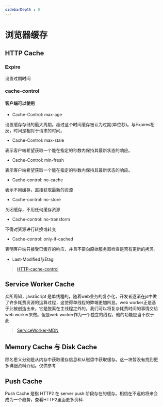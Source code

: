 ```yaml
---
sidebarDepth : 0
---
```

# 浏览器缓存

## HTTP Cache

### Expire

设置过期时间

### cache-control
 
#### 客户端可以使用 

- Cache-Control: max-age 

设置缓存存储的最大周期，超过这个时间缓存被认为过期(单位秒)。与Expires相反，时间是相对于请求的时间。

- Cache-Control: max-stale

表示客户端希望获取一个能在指定的秒数内保持其最新状态的响应。

- Cache-Control: min-fresh

表示客户端希望获取一个能在指定的秒数内保持其最新状态的响应。

- Cache-control: no-cache 

表示不用缓存，直接获取最新的资源

- Cache-control: no-store

关闭缓存，不用任何缓存资源

- Cache-control: no-transform

不得对资源进行转换或转变

- Cache-control: only-if-cached

表明客户端只接受已缓存的响应，并且不要向原始服务器检查是否有更新的拷贝。

- Last-Modified与Etag

> [HTTP-cache-control](https://developer.mozilla.org/zh-CN/docs/Web/HTTP/Headers/Cache-Control)


## Service Worker Cache

众所周知，javaScript 是单线程的，随着web业务的复杂化，开发者逐渐在js中做了许多耗费资源的运算过程，这使得单线程的弊端更加凹显。web worker正是基于此被创造出来，它是脱离在主线程之外的，我们可以将复杂耗费时间的事情交给web worker来做。但是web worker作为一个独立的线程，他的功能应当不仅于此

> [ServiceWorker-MDN](https://developer.mozilla.org/zh-CN/docs/Web/API/ServiceWorker)

## Memory Cache 与 Disk Cache

顾名思义分别是从内存中获取缓存信息和从磁盘中获取缓存。这一块暂没有找到更多详细资料介绍。仅供参考

## Push Cache

Push Cache 是指 HTTP2 在 server push 阶段存在的缓存。相信在不远的将来会成为一个趋势，查看HTTP2里面更多资料.

